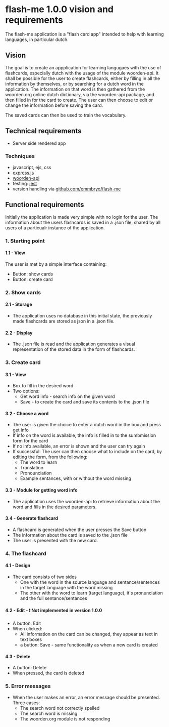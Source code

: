 # flash-me 1.0.0 vision and requirements

The flash-me application is a "flash card app" intended to help with learning languages, in particular dutch. 

## Vision
The goal is to create an appplication for learning langugaes with the use of flashcards, especially dutch with the usage of the module woorden-api.
It shall be possible for the user to create flashcards, either by filling in all the information by themselves, or by searching for a dutch word in the application. The information on that word is then gathered from the woorden.org online dutch dictionary, via the woorden-api package, and then filled in for the card to create. The user can then choose to edit or change the information before saving the card.

The saved cards can then be used to train the vocabulary. 

## Technical requirements
- Server side rendered app

### Techniques
- javascript, ejs, css
- [express.js](https://expressjs.com)
- [woorden-api](https://github.com/emmbryo/woorden-api)
- testing: [jest](https://jestjs.io)
- version handling via [github.com/emmbryo/flash-me](https://github.com/emmbryo/flash-me) 

## Functional requirements

Initially the application is made very simple with no login for the user. The information about the users flashcards is saved in a .json file, shared by all users of a particualr instance of the application.

### 1. Starting point
#### 1.1 - View
The user is met by a simple interface containing:
* Button: show cards
* Button: create card

### 2. Show cards
#### 2.1 - Storage
* The application uses no database in this initial state, the previously made flashcards are stored as json in a .json file.
#### 2.2 - Display
* The .json file is read and the application generates a visual representation of the stored data in the form of flashcards.

### 3. Create card
#### 3.1 - View
* Box to fill in the desired word
* Two options: 
  * Get word info - search info on the given word
  * Save - to create the card and save its contents to the .json file
#### 3.2 - Choose a word
* The user is given the choice to enter a dutch word in the box and press get info
* If info on the word is available, the info is filled in to the sumbmission form for the card
* If no info available, an error is shown and the user can try again
* If successful: The user can then choose what to include on the card, by editing the form, from the following:
  * The word to learn
  * Translation
  * Pronounciation
  * Example sentances, with or without the word missing

#### 3.3 - Module for getting word info
* The application uses the woorden-api to retrieve information about the word and fills in the desired parameters.

#### 3.4 - Generate flashcard
* A flashcard is generated when the user presses the Save button
* The information about the card is saved to the .json file
* The user is presented with the new card. 

### 4. The flashcard
#### 4.1 - Design
* The card consists of two sides
  * One with the word in the source language and sentance/sentences in the target language with the word missing
  * The other with the word to learn (target language), it's pronunciation and the full sentance/sentances 
#### 4.2 - Edit - ❗ Not implemented in version 1.0.0
* A button: Edit
* When clicked:
  * All information on the card can be changed, they appear as text in text boxes
  * a button: Save - same functionality as when a new card is created
#### 4.3 - Delete
* A button: Delete
* When pressed, the card is deleted

### 5. Error messages
* When the user makes an error, an error message should be presented. Three cases:
  * The search word not correctly spelled
  * The search word is missing
  * The woorden.org module is not responding